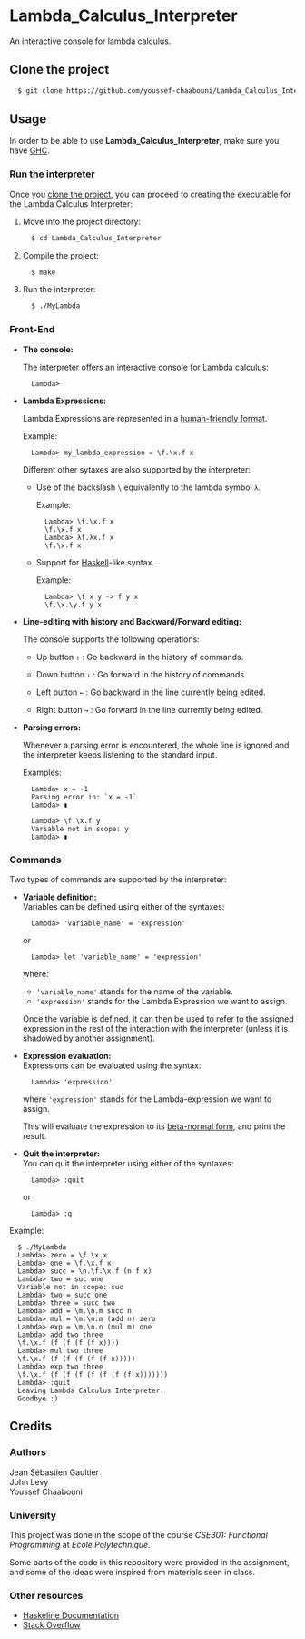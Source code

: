 # Lambda_Calculus_Interpreter
An interactive console for lambda calculus.

## <div id="clone">Clone the project</div>

```bash
  $ git clone https://github.com/youssef-chaabouni/Lambda_Calculus_Interpreter
```

## Usage

In order to be able to use <b>Lambda_Calculus_Interpreter</b>, make sure you have <a href="https://www.haskell.org/ghc/">GHC</a>.

### Run the interpreter
Once you <a href="#clone">clone the project</a>, you can proceed to creating the executable for the Lambda Calculus Interpreter:

<ol>
  <li>
Move into the project directory:

```bash
  $ cd Lambda_Calculus_Interpreter
```
  </li>
  <li>
Compile the project:

```bash
  $ make
```
  </li>
  <li>
Run the interpreter:

```bash
  $ ./MyLambda
```
  </li>
</ol>

### Front-End
<ul>
  <li>
  <b>The console:</b><br>

The interpreter offers an interactive console for Lambda calculus:

```
  Lambda>
```
  </li>

  <li>
  <b>Lambda Expressions:</b><br>

Lambda Expressions are represented in a <a href="https://en.wikipedia.org/wiki/Lambda_calculus">human-friendly format</a>.

Example:

```
  Lambda> my_lambda_expression = \f.\x.f x
```

Different other sytaxes are also supported by the interpreter:
<ul>
  <li>

  Use of the backslash `\` equivalently to the lambda symbol `λ`.

  Example:

```
  Lambda> \f.\x.f x
  \f.\x.f x
  Lambda> λf.λx.f x
  \f.\x.f x
```
  </li>
  <li>
  Support for <a href="https://en.wikipedia.org/wiki/Lambda_calculus">Haskell</a>-like syntax.

  Example:

```
  Lambda> \f x y -> f y x
  \f.\x.\y.f y x
```
  </li>
</ul>
  </li>
  <li>
  <b>Line-editing with history and Backward/Forward editing:</b>

The console supports the following operations:
<ul>
<li>

Up button `↑` : Go backward in the history of commands.</li>
<li>

Down button `↓` : Go forward in the history of commands.</li>
<li>

Left button `←` : Go backward in the line currently being edited.</li>
<li>

Right button `→` : Go forward in the line currently being edited.</li>
</ul>
  </li>
  <li>
  <b>Parsing errors:</b><br>

  Whenever a parsing error is encountered, the whole line is ignored and the interpreter keeps listening to the standard input.

Examples:

```
  Lambda> x = -1
  Parsing error in: `x = -1`
  Lambda> ▮
```

```
  Lambda> \f.\x.f y
  Variable not in scope: y
  Lambda> ▮
```
  </li>
</ul>

### Commands

Two types of commands are supported by the interpreter:

<ul>
  <li>
  <b>Variable definition:</b><br>
  Variables can be defined using either of the syntaxes:

```
  Lambda> 'variable_name' = 'expression'
```
or

```
  Lambda> let 'variable_name' = 'expression'
```
  where:
  - `'variable_name'` stands for the name of the variable.
  - `'expression'` stands for the Lambda Expression we want to assign.
  
  Once the variable is defined, it can then be used to refer to the assigned expression in the rest of the interaction with the interpreter (unless it is shadowed by another assignment).
  </li>
  <li>
  <b>Expression evaluation:</b><br>
  Expressions can be evaluated using the syntax:

```
  Lambda> 'expression'
```
  where `'expression'` stands for the Lambda-expression we want to assign.
  
  This will evaluate the expression to its <a href="https://en.wikipedia.org/wiki/Beta_normal_form">beta-normal form</a>, and print the result.
  </li>
  <li>
  <b>Quit the interpreter:</b><br>
  You can quit the interpreter using either of the syntaxes:

```
  Lambda> :quit
```
or

```
  Lambda> :q
```
  </li>
</ul>

Example:

```
  $ ./MyLambda
  Lambda> zero = \f.\x.x
  Lambda> one = \f.\x.f x
  Lambda> succ = \n.\f.\x.f (n f x)
  Lambda> two = suc one
  Variable not in scope: suc
  Lambda> two = succ one
  Lambda> three = succ two
  Lambda> add = \m.\n.m succ n
  Lambda> mul = \m.\n.m (add n) zero
  Lambda> exp = \m.\n.n (mul m) one
  Lambda> add two three
  \f.\x.f (f (f (f (f x))))
  Lambda> mul two three
  \f.\x.f (f (f (f (f (f x)))))
  Lambda> exp two three
  \f.\x.f (f (f (f (f (f (f (f x)))))))
  Lambda> :quit
  Leaving Lambda Calculus Interpreter.
  Goodbye :)
```

## Credits

### Authors
Jean Sébastien Gaultier<br>
John Levy<br>
Youssef Chaabouni<br>

### University
This project was done in the scope of the course <i>CSE301: Functional Programming</i> at <i>Ecole Polytechnique</i>.

Some parts of the code in this repository were provided in the assignment, and some of the ideas were inspired from materials seen in class.

### Other resources
- <a href="https://hackage.haskell.org/package/haskeline-0.8.2/docs/System-Console-Haskeline-IO.html">Haskeline Documentation</a>
- <a href="https://stackoverflow.com/a/23070727">Stack Overflow</a>